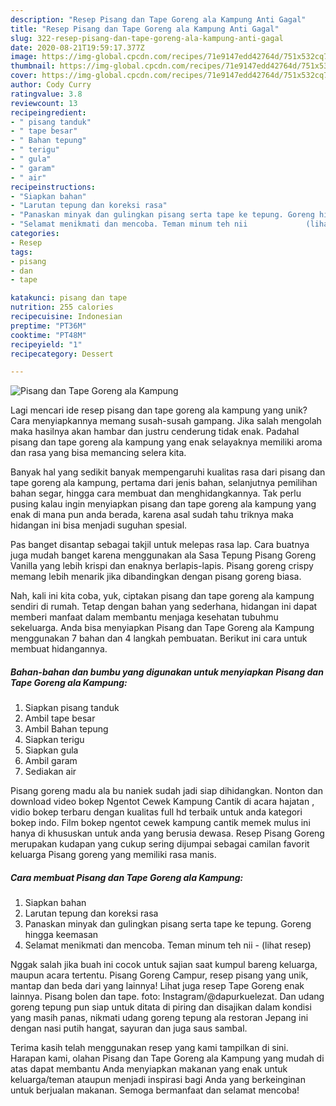 ```yaml
---
description: "Resep Pisang dan Tape Goreng ala Kampung Anti Gagal"
title: "Resep Pisang dan Tape Goreng ala Kampung Anti Gagal"
slug: 322-resep-pisang-dan-tape-goreng-ala-kampung-anti-gagal
date: 2020-08-21T19:59:17.377Z
image: https://img-global.cpcdn.com/recipes/71e9147edd42764d/751x532cq70/pisang-dan-tape-goreng-ala-kampung-foto-resep-utama.jpg
thumbnail: https://img-global.cpcdn.com/recipes/71e9147edd42764d/751x532cq70/pisang-dan-tape-goreng-ala-kampung-foto-resep-utama.jpg
cover: https://img-global.cpcdn.com/recipes/71e9147edd42764d/751x532cq70/pisang-dan-tape-goreng-ala-kampung-foto-resep-utama.jpg
author: Cody Curry
ratingvalue: 3.8
reviewcount: 13
recipeingredient:
- " pisang tanduk"
- " tape besar"
- " Bahan tepung"
- " terigu"
- " gula"
- " garam"
- " air"
recipeinstructions:
- "Siapkan bahan"
- "Larutan tepung dan koreksi rasa"
- "Panaskan minyak dan gulingkan pisang serta tape ke tepung. Goreng hingga keemasan"
- "Selamat menikmati dan mencoba. Teman minum teh nii             (lihat resep)"
categories:
- Resep
tags:
- pisang
- dan
- tape

katakunci: pisang dan tape 
nutrition: 255 calories
recipecuisine: Indonesian
preptime: "PT36M"
cooktime: "PT48M"
recipeyield: "1"
recipecategory: Dessert

---
```



![Pisang dan Tape Goreng ala Kampung](https://img-global.cpcdn.com/recipes/71e9147edd42764d/751x532cq70/pisang-dan-tape-goreng-ala-kampung-foto-resep-utama.jpg)

Lagi mencari ide resep pisang dan tape goreng ala kampung yang unik? Cara menyiapkannya memang susah-susah gampang. Jika salah mengolah maka hasilnya akan hambar dan justru cenderung tidak enak. Padahal pisang dan tape goreng ala kampung yang enak selayaknya memiliki aroma dan rasa yang bisa memancing selera kita.

Banyak hal yang sedikit banyak mempengaruhi kualitas rasa dari pisang dan tape goreng ala kampung, pertama dari jenis bahan, selanjutnya pemilihan bahan segar, hingga cara membuat dan menghidangkannya. Tak perlu pusing kalau ingin menyiapkan pisang dan tape goreng ala kampung yang enak di mana pun anda berada, karena asal sudah tahu triknya maka hidangan ini bisa menjadi suguhan spesial.

Pas banget disantap sebagai takjil untuk melepas rasa lap. Cara buatnya juga mudah banget karena menggunakan ala Sasa Tepung Pisang Goreng Vanilla yang lebih krispi dan enaknya berlapis-lapis. Pisang goreng crispy memang lebih menarik jika dibandingkan dengan pisang goreng biasa.


Nah, kali ini kita coba, yuk, ciptakan pisang dan tape goreng ala kampung sendiri di rumah. Tetap dengan bahan yang sederhana, hidangan ini dapat memberi manfaat dalam membantu menjaga kesehatan tubuhmu sekeluarga. Anda bisa menyiapkan Pisang dan Tape Goreng ala Kampung menggunakan 7 bahan dan 4 langkah pembuatan. Berikut ini cara untuk membuat hidangannya.

<!--inarticleads1-->

##### Bahan-bahan dan bumbu yang digunakan untuk menyiapkan Pisang dan Tape Goreng ala Kampung:

1. Siapkan  pisang tanduk
1. Ambil  tape besar
1. Ambil  Bahan tepung
1. Siapkan  terigu
1. Siapkan  gula
1. Ambil  garam
1. Sediakan  air


Pisang goreng madu ala bu naniek sudah jadi siap dihidangkan. Nonton dan download video bokep Ngentot Cewek Kampung Cantik di acara hajatan , vidio bokep terbaru dengan kualitas full hd terbaik untuk anda kategori bokep indo. Film bokep ngentot cewek kampung cantik memek mulus ini hanya di khususkan untuk anda yang berusia dewasa. Resep Pisang Goreng merupakan kudapan yang cukup sering dijumpai sebagai camilan favorit keluarga Pisang goreng yang memiliki rasa manis. 

<!--inarticleads2-->

##### Cara membuat Pisang dan Tape Goreng ala Kampung:

1. Siapkan bahan
1. Larutan tepung dan koreksi rasa
1. Panaskan minyak dan gulingkan pisang serta tape ke tepung. Goreng hingga keemasan
1. Selamat menikmati dan mencoba. Teman minum teh nii -             (lihat resep)


Nggak salah jika buah ini cocok untuk sajian saat kumpul bareng keluarga, maupun acara tertentu. Pisang Goreng Campur, resep pisang yang unik, mantap dan beda dari yang lainnya! Lihat juga resep Tape Goreng enak lainnya. Pisang bolen dan tape. foto: Instagram/@dapurkuelezat. Dan udang goreng tepung pun siap untuk ditata di piring dan disajikan dalam kondisi yang masih panas, nikmati udang goreng tepung ala restoran Jepang ini dengan nasi putih hangat, sayuran dan juga saus sambal. 

Terima kasih telah menggunakan resep yang kami tampilkan di sini. Harapan kami, olahan Pisang dan Tape Goreng ala Kampung yang mudah di atas dapat membantu Anda menyiapkan makanan yang enak untuk keluarga/teman ataupun menjadi inspirasi bagi Anda yang berkeinginan untuk berjualan makanan. Semoga bermanfaat dan selamat mencoba!
